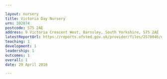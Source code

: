 ```yaml
---

layout: nursery
title: Victoria Day Nursery
urn: 302874
postcode: S75 2AE
address: 9 Victoria Crescent West, Barnsley, South Yorkshire, S75 2AE
latestReportUrl: https://reports.ofsted.gov.uk/provider/files/2570046/urn/302874.pdf
teaching: 1
development: 1
leadership: 1
outcomes: 1
overall: 1
date: 29 April 2016

---
```

